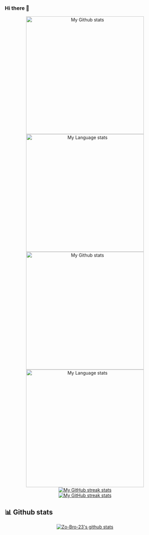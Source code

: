 ### Hi there 👋



<!-- GRS (Light Mode) -->
<div align="center"> 
  <a href="https://github.com/mobinakhazaei#gh-light-mode-only">
    <img
      src="https://github-readme-stats-steel-omega.vercel.app/api?username=mobinakhazaei&show_icons=true&include_all_commits=true&hide_border=true&number_format=long&rank_icon=percentile&show=reviews,discussions_started,discussions_answered,prs_merged,prs_merged_percentage#gh-light-mode-only"
      alt="My Github stats"
      height="370"
    />
  </a>
  <a href="https://github.com/mobinakhazaei#gh-light-mode-only">
    <img
      src="https://github-readme-stats-steel-omega.vercel.app/api/top-langs/?username=mobinakhazaei&layout=pie&hide_border=true&langs_count=10#gh-light-mode-only"
      alt="My Language stats"
      height="370"
    />
  </a>
</div>

<!-- GRS (Dark Mode) -->
<div align="center"> 
  <a href="https://github.com/mobinakhazaei#gh-dark-mode-only">
    <img
      src="https://github-readme-stats-steel-omega.vercel.app/api?username=mobinakhazaei&show_icons=true&include_all_commits=true&icon_color=2d77dc&title_color=2d77dc&text_color=ffffff&bg_color=0d1117&hide_border=true&number_format=long&rank_icon=percentile&show=reviews,discussions_started,discussions_answered,prs_merged,prs_merged_percentage#gh-dark-mode-only"
      alt="My Github stats"
      height="370"
    />
  </a>
  <a href="https://github.com/qwerty541#gh-dark-mode-only">
    <img
      src="https://github-readme-stats-steel-omega.vercel.app/api/top-langs/?username=mobinakhazaei&layout=pie&icon_color=2d77dc&title_color=2d77dc&text_color=ffffff&bg_color=0d1117&hide_border=true&langs_count=10#gh-dark-mode-only"
      alt="My Language stats"
      height="370"
    />
  </a>
</div>

<!-- Streal stats (Light mode) -->
<div align="center">
  <a href="https://github.com/mobinakhazaei#gh-light-mode-only">
    <img
       src="https://github-readme-streak-stats-phi-opal.vercel.app/?user=mobinakhazaei&locale=en&type=svg&hide_border=true&fire=2d77dc&ring=2d77dc&currStreakLabel=000000"
       alt="My GitHub streak stats"
     />
  </a>
</div>


<!-- Streal stats (Dark mode) -->
<div align="center">
  <a href="https://github.com/qwerty541#gh-dark-mode-only">
    <img
       src="https://github-readme-streak-stats-phi-opal.vercel.app/?user=mobinakhazaei&background=0d1117&currStreakNum=ffffff&sideNums=ffffff&currStreakLabel=ffffff&sideLabels=ffffff&dates=ffffff&fire=2d77dc&ring=2d77dc&locale=en&type=svg&hide_border=true"
       alt="My GitHub streak stats"
     />
  </a>
</div>






## 📊 Github stats

<!-- GitHub Readme Streak Stats - https://github.com/DenverCoder1/github-readme-streak-stats -->
<p align="center">
  <a href="https://github.com/vn7n24fzkq/github-profile-summary-cards"><img align="center" src="http://github-profile-summary-cards.vercel.app/api/cards/profile-details?username=mobinakhazaei&theme=tokyonight" alt="Zo-Bro-23's github stats" /></a>
</p>

<!--
**mobinakhazaei/mobinakhazaei** is a ✨ _special_ ✨ repository because its `README.md` (this file) appears on your GitHub profile.

Here are some ideas to get you started:

- 🔭 I’m currently working on ...
- 🌱 I’m currently learning ...
- 👯 I’m looking to collaborate on ...
- 🤔 I’m looking for help with ...
- 💬 Ask me about ...
- 📫 How to reach me: ...
- 😄 Pronouns: ...
- ⚡ Fun fact: ...
-->
